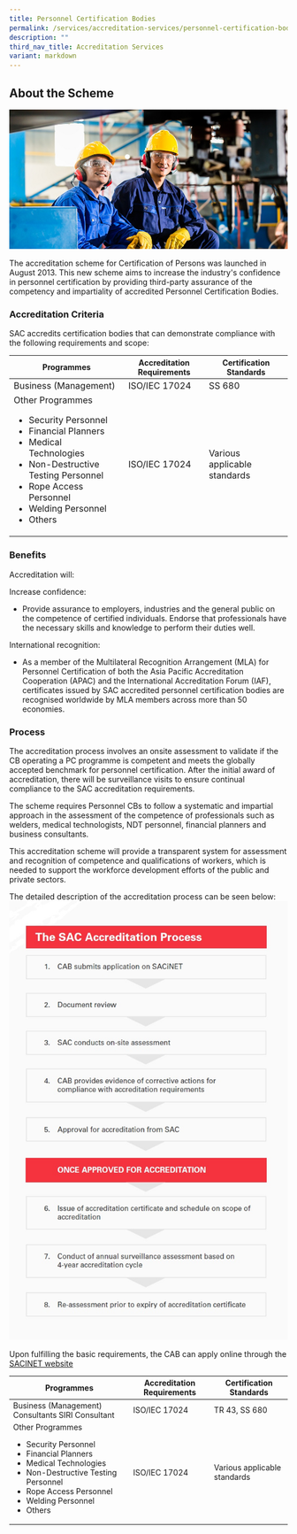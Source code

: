 ```yaml
---
title: Personnel Certification Bodies
permalink: /services/accreditation-services/personnel-certification-bodies/
description: ""
third_nav_title: Accreditation Services
variant: markdown
---
```

## About the Scheme

![Personnel Certification](/images/services/personnel-certification-accreditation.jpg)

The accreditation scheme for Certification of Persons was launched in August 2013. This new scheme aims to increase the industry's confidence in personnel certification by providing third-party assurance of the competency and impartiality of accredited Personnel Certification Bodies.

### Accreditation Criteria

SAC accredits certification bodies that can demonstrate compliance with the following requirements and scope:

<style type="text/css">
.tg td {
    font-size: 16px;
}
    font-size: 16px;
}
.tg ul {
    list-style-type: disc; 
}
.tg ul li {
    font-size: 16px; 
}
</style>
<table class="tg">
<thead>
  <tr>
    <th class="tg-sc4m">Programmes</th>
    <th class="tg-sc4m">Accreditation Requirements</th>
    <th class="tg-sc4m">Certification Standards</th>
  </tr>
</thead>
<tbody>
  <tr>
    <td class="tg-06je">Business (Management)</td>
    <td class="tg-06je">ISO/IEC 17024</td>
    <td class="tg-06je">SS 680</td>
  </tr>
  <tr>
    <td class="tg-06je">Other Programmes<br>
      <ul>
        <li>Security Personnel</li>
        <li>Financial Planners</li>
        <li>Medical Technologies</li>
        <li>Non-Destructive Testing Personnel</li>
        <li>Rope Access Personnel</li>
        <li>Welding Personnel</li>
        <li>Others</li>
      </ul>
    </td>
    <td class="tg-06je">ISO/IEC 17024</td>
    <td class="tg-06je">Various applicable standards</td>
  </tr>
</tbody>
</table>

### Benefits
Accreditation will:

Increase confidence:
*  Provide assurance to employers, industries and the general public on the competence of certified individuals. Endorse that professionals have the necessary skills and knowledge to perform their duties well.

International recognition:
*  As a member of the Multilateral Recognition Arrangement (MLA) for Personnel Certification of both the Asia Pacific Accreditation Cooperation (APAC) and the International Accreditation Forum (IAF), certificates issued by SAC accredited personnel certification bodies are recognised worldwide by MLA members across more than 50 economies.

### Process
The accreditation process involves an onsite assessment to validate if the CB operating a PC programme is competent and meets the globally accepted benchmark for personnel certification. After the initial award of accreditation, there will be surveillance
visits to ensure continual compliance to the SAC accreditation requirements.

The scheme requires Personnel CBs to follow a systematic and impartial approach in the assessment of the competence of professionals such as welders, medical technologists, NDT personnel, financial planners and business consultants.

This accreditation scheme will provide a transparent system for assessment and recognition of competence and qualifications of workers, which is needed to support the workforce development efforts of the public and private sectors.

The detailed description of the accreditation process can be seen below:  
![Accreditation Process](/images/services/sac-accreditation-process-flowchart.jpg) 

Upon fulfilling the basic requirements, the CAB can apply online through the [SACINET website](https://sacinet2.enterprisesg.gov.sg)





<table>
<thead>
  <tr>
    <th>Programmes</th>
    <th>Accreditation Requirements</th>
    <th>Certification Standards</th>
  </tr>
</thead>
<tbody>
  <tr>
    <td>Business (Management) Consultants SIRI Consultant</td>
    <td>ISO/IEC 17024</td>
    <td>TR 43, SS 680</td>
  </tr>
  <tr>
    <td>
      Other Programmes
      <ul>
        <li>Security Personnel</li>
        <li>Financial Planners</li>
        <li>Medical Technologies</li>
        <li>Non-Destructive Testing Personnel</li>
        <li>Rope Access Personnel</li>
        <li>Welding Personnel</li>
        <li>Others</li>
      </ul>
    </td>
    <td>ISO/IEC 17024</td>
    <td>Various applicable standards</td>
  </tr>
</tbody>
</table>